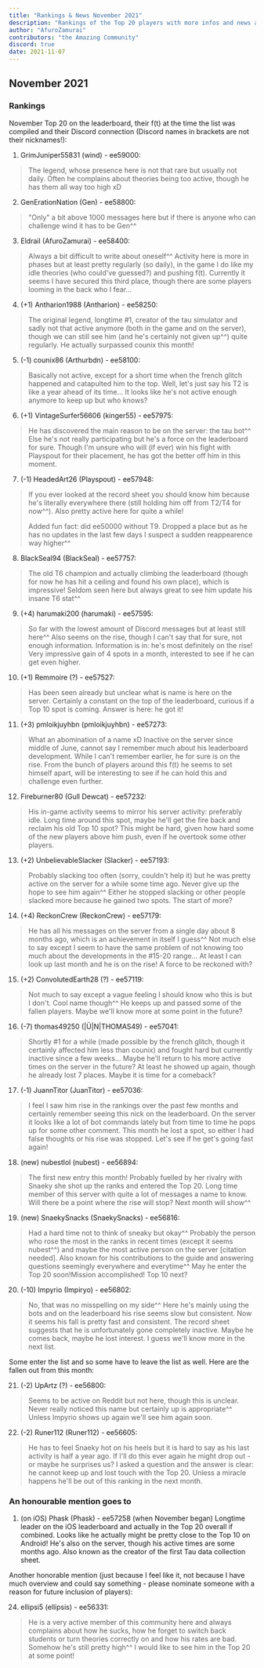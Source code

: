 ```yaml
---
title: "Rankings & News November 2021"
description: "Rankings of the Top 20 players with more infos and news about occurrences from October to November 2021"
author: "AfuroZamurai"
contributors: "the Amazing Community"
discord: true
date: 2021-11-07
---
```


## November 2021

### Rankings

November Top 20 on the leaderboard, their f(t) at the time the list was compiled and their Discord connection (Discord names in brackets are not their nicknames!):

1. GrimJuniper55831 (wind) - ee59000:

> The legend, whose presence here is not that rare but usually not daily. Often he complains about theories being too active, though he has them all way too high xD

2. GenErationNation (Gen) - ee58800:

> "Only" a bit above 1000 messages here but if there is anyone who can challenge wind it has to be Gen^^

3. Eldrail (AfuroZamurai) - ee58400:

> Always a bit difficult to write about oneself^^ Activity here is more in phases but at least pretty regularly (so daily), in the game I do like my idle theories (who could've guessed?) and pushing f(t). Currently it seems I have secured this third place, though there are some players looming in the back who I fear...

4. (+1) Antharion1988 (Antharion) - ee58250:

> The original legend, longtime #1, creator of the tau simulator and sadly not that active anymore (both in the game and on the server), though we can still see him (and he's certainly not given up^^) quite regularly. He actually surpassed counix this month!

5. (-1) counix86 (Arthurbdn) - ee58100:

> Basically not active, except for a short time when the french glitch happened and catapulted him to the top. Well, let's just say his T2 is like a year ahead of its time... It looks like he's not active enough anymore to keep up but who knows?

6. (+1) VintageSurfer56606 (kinger55) - ee57975:

> He has discovered the main reason to be on the server: the tau bot^^ Else he's not really participating but he's a force on the leaderboard for sure. Though I'm unsure who will (if ever) win his fight with Playspout for their placement, he has got the better off him in this moment.

7. (-1) HeadedArt26 (Playspout) - ee57948:

> If you ever looked at the record sheet you should know him because he's literally everywhere there (still holding him off from T2/T4 for now^^). Also pretty active here for quite a while!
>
> Added fun fact: did ee50000 without T9. Dropped a place but as he has no updates in the last few days I suspect a sudden reappearence way higher^^

8. BlackSeal94 (BlackSeal) - ee57757:

> The old T6 champion and actually climbing the leaderboard (though for now he has hit a ceiling and found his own place), which is impressive! Seldom seen here but always great to see him update his insane T6 stat^^

9. (+4) harumaki200 (harumaki) - ee57595:

> So far with the lowest amount of Discord messages but at least still here^^ Also seems on the rise, though I can't say that for sure, not enough information. Information is in: he's most definitely on the rise! Very impressive gain of 4 spots in a month, interested to see if he can get even higher.

10. (+1) Remmoire (?) - ee57527:

> Has been seen already but unclear what is name is here on the server. Certainly a constant on the top of the leaderboard, curious if a Top 10 spot is coming. Answer is here: he got it!

11. (+3) pmloikjuyhbn (pmloikjuyhbn) - ee57273:

> What an abomination of a name xD Inactive on the server since middle of June, cannot say I remember much about his leaderboard development. While I can't remember earlier, he for sure is on the rise. From the bunch of players around this f(t) he seems to set himself apart, will be interesting to see if he can hold this and challenge even further.

12. Fireburner80 (Gull Dewcat) - ee57232:

> His in-game activity seems to mirror his server activity: preferably idle. Long time around this spot, maybe he'll get the fire back and reclaim his old Top 10 spot? This might be hard, given how hard some of the new players above him push, even if he overtook some other players.

13. (+2) UnbelievableSlacker (Slacker) - ee57193:

> Probably slacking too often (sorry, couldn't help it) but he was pretty active on the server for a while some time ago. Never give up the hope to see him again^^ Either he stopped slacking or other people slacked more because he gained two spots. The start of more?

14. (+4) ReckonCrew (ReckonCrew) - ee57179:

> He has all his messages on the server from a single day about 8 months ago, which is an achievement in itself I guess^^ Not much else to say except I seem to have the same problem of not knowing too much about the developments in the #15-20 range... At least I can look up last month and he is on the rise! A force to be reckoned with?

15. (+2) ConvolutedEarth28 (?) - ee57119:

> Not much to say except a vague feeling I should know who this is but I don't. Cool name though^^ He keeps up and passed some of the fallen players. Maybe we'll know more at some point in the future?

16. (-7) thomas49250 (|Ü|N|THOMAS49) - ee57041:

> Shortly #1 for a while (made possible by the french glitch, though it certainly affected him less than counix) and fought hard but currently inactive since a few weeks... Maybe he'll return to his more active times on the server in the future? At least he showed up again, though he already lost 7 places. Maybe it is time for a comeback?

17. (-1) JuannTitor (JuanTitor) - ee57036:

> I feel I saw him rise in the rankings over the past few months and certainly remember seeing this nick on the leaderboard. On the server it looks like a lot of bot commands lately but from time to time he pops up for some other comment. This month he lost a spot, so either I had false thoughts or his rise was stopped. Let's see if he get's going fast again!

18. (new) nubestlol (nubest) - ee56894:

> The first new entry this month! Probably fuelled by her rivalry with Snaeky she shot up the ranks and entered the Top 20. Long time member of this server with quite a lot of messages a name to know. Will there be a point where the rise will stop? Next month will show^^

19. (new) SnaekySnacks (SnaekySnacks) - ee56816:

> Had a hard time not to think of sneaky but okay^^ Probably the person who rose the most in the ranks in recent times (except it seems nubest^^) and maybe the most active person on the server [citation needed]. Also known for his contributions to the guide and answering questions seemingly everywhere and everytime^^ May he enter the Top 20 soon!Mission accomplished! Top 10 next?

20. (-10) Impyrio (Impiryo) - ee56802:

> No, that was no misspelling on my side^^ Here he's mainly using the bots and on the leaderboard his rise seems slow but consistent. Now it seems his fall is pretty fast and consistent. The record sheet suggests that he is unfortunately gone completely inactive. Maybe he comes back, maybe he lost interest. I guess we'll know more in the next list.

Some enter the list and so some have to leave the list as well. Here are the fallen out from this month:

21. (-2) UpArtz (?) - ee56800:

> Seems to be active on Reddit but not here, though this is unclear. Never really noticed this name but certainly up is appropriate^^ Unless Impyrio shows up again we'll see him again soon.

22. (-2) Runer112 (Runer112) - ee56605:

> He has to feel Snaeky hot on his heels but it is hard to say as his last activity is half a year ago. If I'll do this ever again he might drop out - or maybe he surprises us? I asked a question and the answer is clear: he cannot keep up and lost touch with the Top 20. Unless a miracle happens he'll be out of this ranking in the next month.

### An honourable mention goes to

1. (on iOS) Phask (Phask) - ee57258 (when November began) Longtime leader on the iOS leaderboard and actually in the Top 20 overall if combined. Looks like he actually might be pretty close to the Top 10 on Android! He's also on the server, though his active times are some months ago. Also known as the creator of the first Tau data collection sheet.

Another honorable mention (just because I feel like it, not because I have much overview and could say something - please nominate someone with a reason for future inclusion of players):

24. ellipsi5 (ellipsis) - ee56331:

> He is a very active member of this community here and always complains about how he sucks, how he forget to switch back students or turn theories correctly on and how his rates are bad. Somehow he's still pretty high^^ I would like to see him in the Top 20 at some point!
